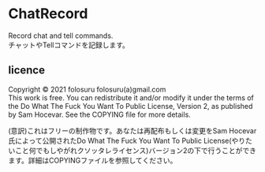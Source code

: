# ChatRecord

Record chat and tell commands.  
チャットやTellコマンドを記録します。

## licence
Copyright © 2021 folosuru folosuru(a)gmail.com  
This work is free. You can redistribute it and/or modify it under the
terms of the Do What The Fuck You Want To Public License, Version 2,
as published by Sam Hocevar. See the COPYING file for more details.

(意訳)これはフリーの制作物です。あなたは再配布もしくは変更をSam Hocevar氏によって公開されたDo What The Fuck You Want To Public License(やりたいこと何でもしやがれクソッタレライセンス)バージョン2の下で行うことができます。詳細はCOPYINGファイルを参照してください。
